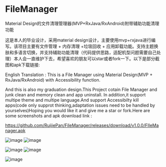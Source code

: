# FileManager
Material Design的文件清理管理器(MVP+RxJava/RxAndroid)附带辅助功能清理功能

这是本人的毕业设计，采用material design设计，主要使用mvp+rxjava进行编写。该项目主要有文件管理 + 内存清理 +垃圾回收 + 应用卸载功能。支持主题换肤和多语言切换，并支持辅助功能清理（代码提供思路，适配机型问题需要自己处理）本人会一直维护下去，希望喜欢的朋友可以star或者fork一下。以下是部分截图和apk下载链接:

English Translation : This is a File Manager using Material Design(MVP + RxJava/RxAndroid) with Accessibility function.

And this is also my graduation design.This Project cotain File Manager and junk clean and memory clean and app uninstall.
In addition,it support multipe theme and multipe language.And support Accessibilty kill apps(code only supprot thinking,adaptation issues need to be handled by yourselves)Hoping you would like it and give me a star or fork.Here are some screenshots and apk download link :

https://github.com/RuijiePan/FileManager/releases/download/v1.0.0/FIleManager.apk


![image](http://upload.ouliu.net/i/20170312023524t5nf9.jpeg)
![image](http://upload.ouliu.net/i/20170312023500g8k9i.jpeg)     


![image](http://upload.ouliu.net/i/20170312023425mdd8l.jpeg)
![image](http://upload.ouliu.net/i/20170312023011zawj8.jpeg)


![image](http://upload.ouliu.net/i/20170323165114oui9a.gif)
